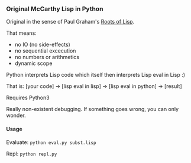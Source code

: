 ### Original McCarthy Lisp in Python

Original in the sense of Paul Graham's [Roots of Lisp](http://lib.store.yahoo.net/lib/paulgraham/jmc.ps).

That means:

* no IO (no side-effects)
* no sequential excecution
* no numbers or arithmetics
* dynamic scope

Python interprets Lisp code which itself then interprets Lisp eval in Lisp :)

That is: [your code] -> [lisp eval in lisp] -> [lisp eval in python] -> [result]

Requires Python3

Really non-existent debugging. If something goes wrong, you can only wonder.

#### Usage

Evaluate:
``python eval.py subst.lisp``

Repl:
``python repl.py``